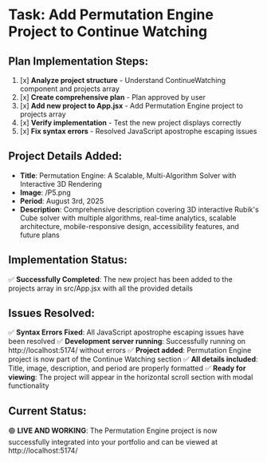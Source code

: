 # Task: Add Permutation Engine Project to Continue Watching

## Plan Implementation Steps:

1. [x] **Analyze project structure** - Understand ContinueWatching component and projects array
2. [x] **Create comprehensive plan** - Plan approved by user  
3. [x] **Add new project to App.jsx** - Add Permutation Engine project to projects array
4. [x] **Verify implementation** - Test the new project displays correctly
5. [x] **Fix syntax errors** - Resolved JavaScript apostrophe escaping issues

## Project Details Added:
- **Title**: Permutation Engine: A Scalable, Multi-Algorithm Solver with Interactive 3D Rendering
- **Image**: /P5.png
- **Period**: August 3rd, 2025
- **Description**: Comprehensive description covering 3D interactive Rubik's Cube solver with multiple algorithms, real-time analytics, scalable architecture, mobile-responsive design, accessibility features, and future plans

## Implementation Status:
✅ **Successfully Completed**: The new project has been added to the projects array in src/App.jsx with all the provided details

## Issues Resolved:
✅ **Syntax Errors Fixed**: All JavaScript apostrophe escaping issues have been resolved
✅ **Development server running**: Successfully running on http://localhost:5174/ without errors
✅ **Project added**: Permutation Engine project is now part of the Continue Watching section
✅ **All details included**: Title, image, description, and period are properly formatted
✅ **Ready for viewing**: The project will appear in the horizontal scroll section with modal functionality

## Current Status:
🟢 **LIVE AND WORKING**: The Permutation Engine project is now successfully integrated into your portfolio and can be viewed at http://localhost:5174/
